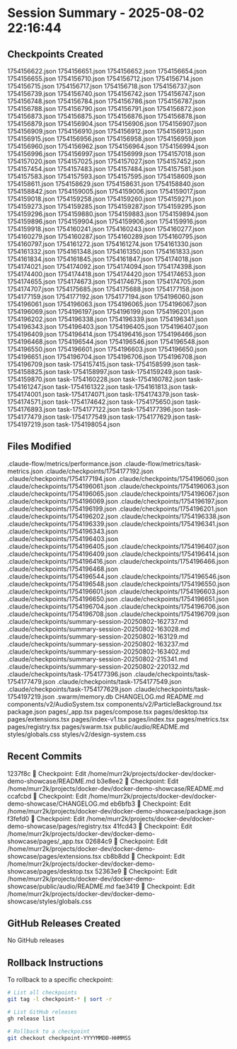 # Session Summary - 2025-08-02 22:16:44

## Checkpoints Created
1754156622.json
1754156651.json
1754156652.json
1754156654.json
1754156655.json
1754156710.json
1754156712.json
1754156714.json
1754156715.json
1754156717.json
1754156718.json
1754156737.json
1754156739.json
1754156740.json
1754156742.json
1754156747.json
1754156748.json
1754156784.json
1754156786.json
1754156787.json
1754156788.json
1754156790.json
1754156791.json
1754156872.json
1754156873.json
1754156875.json
1754156876.json
1754156878.json
1754156879.json
1754156904.json
1754156906.json
1754156907.json
1754156909.json
1754156910.json
1754156912.json
1754156913.json
1754156915.json
1754156956.json
1754156958.json
1754156959.json
1754156960.json
1754156962.json
1754156964.json
1754156994.json
1754156996.json
1754156997.json
1754156999.json
1754157018.json
1754157020.json
1754157025.json
1754157027.json
1754157452.json
1754157454.json
1754157483.json
1754157484.json
1754157581.json
1754157583.json
1754157593.json
1754157595.json
1754158609.json
1754158611.json
1754158629.json
1754158631.json
1754158840.json
1754158842.json
1754159005.json
1754159006.json
1754159017.json
1754159018.json
1754159258.json
1754159260.json
1754159271.json
1754159273.json
1754159285.json
1754159287.json
1754159295.json
1754159296.json
1754159880.json
1754159883.json
1754159894.json
1754159896.json
1754159904.json
1754159906.json
1754159916.json
1754159918.json
1754160241.json
1754160243.json
1754160277.json
1754160279.json
1754160287.json
1754160289.json
1754160795.json
1754160797.json
1754161272.json
1754161274.json
1754161330.json
1754161332.json
1754161348.json
1754161350.json
1754161833.json
1754161834.json
1754161845.json
1754161847.json
1754174018.json
1754174021.json
1754174092.json
1754174094.json
1754174398.json
1754174400.json
1754174418.json
1754174420.json
1754174653.json
1754174655.json
1754174673.json
1754174675.json
1754174705.json
1754174707.json
1754175685.json
1754175688.json
1754177158.json
1754177159.json
1754177192.json
1754177194.json
1754196060.json
1754196061.json
1754196063.json
1754196065.json
1754196067.json
1754196069.json
1754196197.json
1754196199.json
1754196201.json
1754196202.json
1754196338.json
1754196339.json
1754196341.json
1754196343.json
1754196403.json
1754196405.json
1754196407.json
1754196409.json
1754196414.json
1754196416.json
1754196466.json
1754196468.json
1754196544.json
1754196546.json
1754196548.json
1754196550.json
1754196601.json
1754196603.json
1754196650.json
1754196651.json
1754196704.json
1754196706.json
1754196708.json
1754196709.json
task-1754157415.json
task-1754158599.json
task-1754158825.json
task-1754158997.json
task-1754159249.json
task-1754159870.json
task-1754160228.json
task-1754160782.json
task-1754161247.json
task-1754161322.json
task-1754161813.json
task-1754174001.json
task-1754174071.json
task-1754174379.json
task-1754174571.json
task-1754174642.json
task-1754175650.json
task-1754176893.json
task-1754177122.json
task-1754177396.json
task-1754177479.json
task-1754177549.json
task-1754177629.json
task-1754197219.json
task-1754198054.json

## Files Modified
.claude-flow/metrics/performance.json
.claude-flow/metrics/task-metrics.json
.claude/checkpoints/1754177192.json
.claude/checkpoints/1754177194.json
.claude/checkpoints/1754196060.json
.claude/checkpoints/1754196061.json
.claude/checkpoints/1754196063.json
.claude/checkpoints/1754196065.json
.claude/checkpoints/1754196067.json
.claude/checkpoints/1754196069.json
.claude/checkpoints/1754196197.json
.claude/checkpoints/1754196199.json
.claude/checkpoints/1754196201.json
.claude/checkpoints/1754196202.json
.claude/checkpoints/1754196338.json
.claude/checkpoints/1754196339.json
.claude/checkpoints/1754196341.json
.claude/checkpoints/1754196343.json
.claude/checkpoints/1754196403.json
.claude/checkpoints/1754196405.json
.claude/checkpoints/1754196407.json
.claude/checkpoints/1754196409.json
.claude/checkpoints/1754196414.json
.claude/checkpoints/1754196416.json
.claude/checkpoints/1754196466.json
.claude/checkpoints/1754196468.json
.claude/checkpoints/1754196544.json
.claude/checkpoints/1754196546.json
.claude/checkpoints/1754196548.json
.claude/checkpoints/1754196550.json
.claude/checkpoints/1754196601.json
.claude/checkpoints/1754196603.json
.claude/checkpoints/1754196650.json
.claude/checkpoints/1754196651.json
.claude/checkpoints/1754196704.json
.claude/checkpoints/1754196706.json
.claude/checkpoints/1754196708.json
.claude/checkpoints/1754196709.json
.claude/checkpoints/summary-session-20250802-162737.md
.claude/checkpoints/summary-session-20250802-163028.md
.claude/checkpoints/summary-session-20250802-163129.md
.claude/checkpoints/summary-session-20250802-163237.md
.claude/checkpoints/summary-session-20250802-163402.md
.claude/checkpoints/summary-session-20250802-215341.md
.claude/checkpoints/summary-session-20250802-220132.md
.claude/checkpoints/task-1754177396.json
.claude/checkpoints/task-1754177479.json
.claude/checkpoints/task-1754177549.json
.claude/checkpoints/task-1754177629.json
.claude/checkpoints/task-1754197219.json
.swarm/memory.db
CHANGELOG.md
README.md
components/v2/AudioSystem.tsx
components/v2/ParticleBackground.tsx
package.json
pages/_app.tsx
pages/compose.tsx
pages/desktop.tsx
pages/extensions.tsx
pages/index-v1.tsx
pages/index.tsx
pages/metrics.tsx
pages/registry.tsx
pages/swarm.tsx
public/audio/README.md
styles/globals.css
styles/v2/design-system.css

## Recent Commits
1237f8c 🔖 Checkpoint: Edit /home/murr2k/projects/docker-dev/docker-demo-showcase/README.md
b3e8ee2 🔖 Checkpoint: Edit /home/murr2k/projects/docker-dev/docker-demo-showcase/README.md
ccafcbd 🔖 Checkpoint: Edit /home/murr2k/projects/docker-dev/docker-demo-showcase/CHANGELOG.md
eb6bfb3 🔖 Checkpoint: Edit /home/murr2k/projects/docker-dev/docker-demo-showcase/package.json
f3fefd0 🔖 Checkpoint: Edit /home/murr2k/projects/docker-dev/docker-demo-showcase/pages/registry.tsx
41fcd43 🔖 Checkpoint: Edit /home/murr2k/projects/docker-dev/docker-demo-showcase/pages/_app.tsx
02684c9 🔖 Checkpoint: Edit /home/murr2k/projects/docker-dev/docker-demo-showcase/pages/extensions.tsx
cb8b8dd 🔖 Checkpoint: Edit /home/murr2k/projects/docker-dev/docker-demo-showcase/pages/desktop.tsx
52363e9 🔖 Checkpoint: Edit /home/murr2k/projects/docker-dev/docker-demo-showcase/public/audio/README.md
fae3419 🔖 Checkpoint: Edit /home/murr2k/projects/docker-dev/docker-demo-showcase/styles/globals.css

## GitHub Releases Created
No GitHub releases

## Rollback Instructions
To rollback to a specific checkpoint:
```bash
# List all checkpoints
git tag -l checkpoint-* | sort -r

# List GitHub releases
gh release list

# Rollback to a checkpoint
git checkout checkpoint-YYYYMMDD-HHMMSS
```
